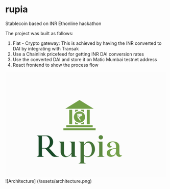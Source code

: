 # rupia
Stablecoin based on INR 
Ethonline hackathon

The project was built as follows:
1. Fiat - Crypto gateway: This is achieved by having the INR converted to DAI by integrating with Transak
2. Use a Chainlink pricefeed for getting INR DAI conversion rates
3. Use the converted DAI and store it on Matic Mumbai testnet address
4. React frontend to show the process flow

![Problem](/assets/rupia2.png)
![Architecture] (/assets/architecture.png)
